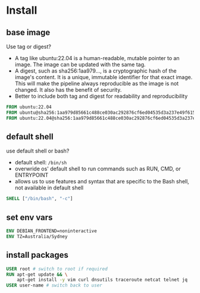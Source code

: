 # Install

## base image
Use tag or digest?
- A tag like ubuntu:22.04 is a human-readable, mutable pointer to an image. The image can be updated with the same tag.
- A digest, such as sha256:1aa979..., is a cryptographic hash of the image's content. It is a unique, immutable identifier for that exact image. This will make the pipeline always reproducible as the image is not changed. It also has the benefit of security.
- Better to include both tag and digest for readability and reproducibility
```dockerfile
FROM ubuntu:22.04
FROM ubuntu@sha256:1aa979d85661c488ce030ac292876cf6ed04535d3a237e49f61542d8e5de5ae0
FROM ubuntu:22.04@sha256:1aa979d85661c488ce030ac292876cf6ed04535d3a237e49f61542d8e5de5ae0
```

## default shell
use default shell or bash?
- default shell: `/bin/sh`
- overwride os' default shell to run commands such as RUN, CMD, or ENTRYPOINT
- allows us to use features and syntax that are specific to the Bash shell, not available in default shell
```dockerfile
SHELL ["/bin/bash", "-c"]
```

## set env vars
```dockerfile
ENV DEBIAN_FRONTEND=noninteractive
ENV TZ=Australia/Sydney
```

## install packages
```dockerfile
USER root # switch to root if required
RUN apt-get update && \
    apt-get install -y vim curl dnsutils traceroute netcat telnet jq
USER user-name # switch back to user
```
